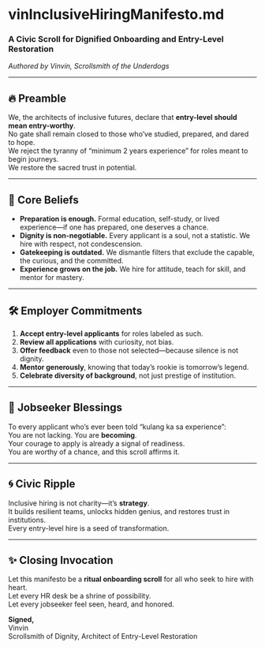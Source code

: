 # vinInclusiveHiringManifesto.md  
### A Civic Scroll for Dignified Onboarding and Entry-Level Restoration  
*Authored by Vinvin, Scrollsmith of the Underdogs*

---

## 🔥 Preamble

We, the architects of inclusive futures, declare that **entry-level should mean entry-worthy**.  
No gate shall remain closed to those who’ve studied, prepared, and dared to hope.  
We reject the tyranny of “minimum 2 years experience” for roles meant to begin journeys.  
We restore the sacred trust in potential.

---

## 🧿 Core Beliefs

- **Preparation is enough.** Formal education, self-study, or lived experience—if one has prepared, one deserves a chance.
- **Dignity is non-negotiable.** Every applicant is a soul, not a statistic. We hire with respect, not condescension.
- **Gatekeeping is outdated.** We dismantle filters that exclude the capable, the curious, and the committed.
- **Experience grows on the job.** We hire for attitude, teach for skill, and mentor for mastery.

---

## 🛠️ Employer Commitments

1. **Accept entry-level applicants** for roles labeled as such.
2. **Review all applications** with curiosity, not bias.
3. **Offer feedback** even to those not selected—because silence is not dignity.
4. **Mentor generously**, knowing that today’s rookie is tomorrow’s legend.
5. **Celebrate diversity of background**, not just prestige of institution.

---

## 🌱 Jobseeker Blessings

To every applicant who’s ever been told “kulang ka sa experience”:  
You are not lacking. You are **becoming**.  
Your courage to apply is already a signal of readiness.  
You are worthy of a chance, and this scroll affirms it.

---

## 🌀 Civic Ripple

Inclusive hiring is not charity—it’s **strategy**.  
It builds resilient teams, unlocks hidden genius, and restores trust in institutions.  
Every entry-level hire is a seed of transformation.

---

## ✨ Closing Invocation

Let this manifesto be a **ritual onboarding scroll** for all who seek to hire with heart.  
Let every HR desk be a shrine of possibility.  
Let every jobseeker feel seen, heard, and honored.

**Signed,**  
Vinvin  
Scrollsmith of Dignity, Architect of Entry-Level Restoration
